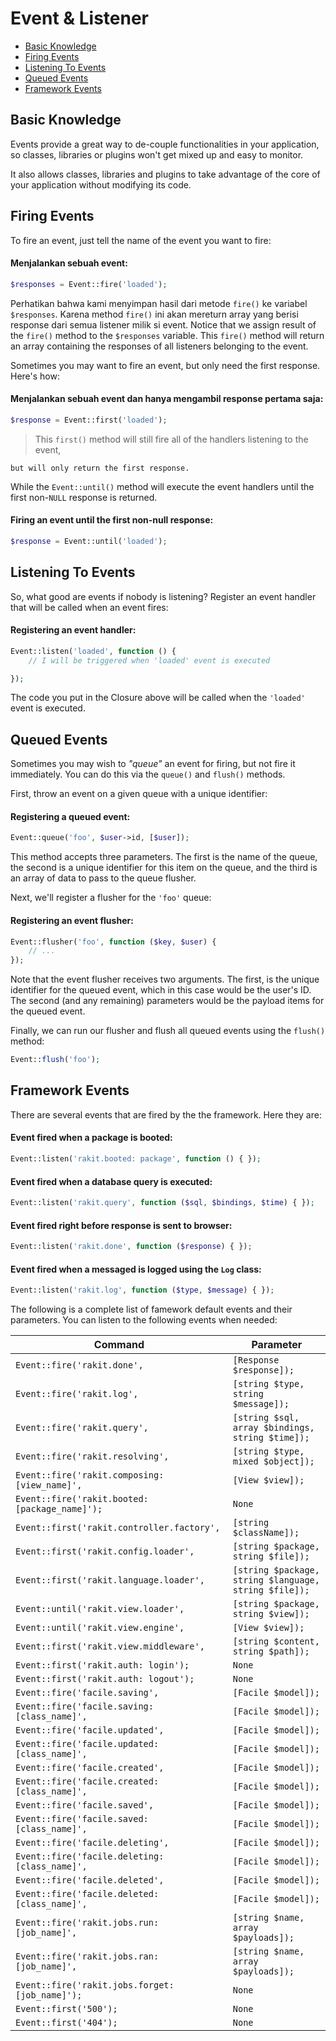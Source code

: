 # Event & Listener

<!-- MarkdownTOC autolink="true" autoanchor="true" levels="2,3" bracket="round" lowercase="only_ascii" -->

-   [Basic Knowledge](#pengetahuan-dasar)
-   [Firing Events](#menjalankan-event)
-   [Listening To Events](#me-listen-sebuah-event)
-   [Queued Events](#antrian-event)
-   [Framework Events](#framework-event)

<!-- /MarkdownTOC -->

<a id="pengetahuan-dasar"></a>

## Basic Knowledge

Events provide a great way to de-couple functionalities in your application,
so classes, libraries or plugins won't get mixed up and easy to monitor.

It also allows classes, libraries and plugins to take advantage of the core of your application
without modifying its code.

<a id="menjalankan-event"></a>

## Firing Events

To fire an event, just tell the name of the event you want to fire:

#### Menjalankan sebuah event:

```php
$responses = Event::fire('loaded');
```

Perhatikan bahwa kami menyimpan hasil dari metode `fire()` ke variabel `$responses`. Karena
method `fire()` ini akan mereturn array yang berisi response dari semua listener milik si event.
Notice that we assign result of the `fire()` method to the `$responses` variable.
This `fire()` method will return an array containing the responses of all listeners belonging to the event.

Sometimes you may want to fire an event, but only need the first response. Here's how:

#### Menjalankan sebuah event dan hanya mengambil response pertama saja:

```php
$response = Event::first('loaded');
```

> This `first()` method will still fire all of the handlers listening to the event,

    but will only return the first response.

While the `Event::until()` method will execute the event handlers until
the first non-`NULL` response is returned.

#### Firing an event until the first non-null response:

```php
$response = Event::until('loaded');
```

<a id="me-listen-sebuah-event"></a>

## Listening To Events

So, what good are events if nobody is listening? Register an event handler that
will be called when an event fires:

#### Registering an event handler:

```php
Event::listen('loaded', function () {
    // I will be triggered when 'loaded' event is executed

});
```

The code you put in the Closure above will be called when the `'loaded'` event is executed.

<a id="antrian-event"></a>

## Queued Events

Sometimes you may wish to _"queue"_ an event for firing, but not fire it immediately.
You can do this via the `queue()` and `flush()` methods.

First, throw an event on a given queue with a unique identifier:

#### Registering a queued event:

```php
Event::queue('foo', $user->id, [$user]);
```

This method accepts three parameters. The first is the name of the queue,
the second is a unique identifier for this item on the queue,
and the third is an array of data to pass to the queue flusher.

Next, we'll register a flusher for the `'foo'` queue:

#### Registering an event flusher:

```php
Event::flusher('foo', function ($key, $user) {
    // ...
});
```

Note that the event flusher receives two arguments.
The first, is the unique identifier for the queued event,
which in this case would be the user's ID.
The second (and any remaining) parameters would be the payload items for the queued event.

Finally, we can run our flusher and flush all queued events using the `flush()` method:

```php
Event::flush('foo');
```

<a id="framework-event"></a>

## Framework Events

There are several events that are fired by the the framework. Here they are:

#### Event fired when a package is booted:

```php
Event::listen('rakit.booted: package', function () { });
```

#### Event fired when a database query is executed:

```php
Event::listen('rakit.query', function ($sql, $bindings, $time) { });
```

#### Event fired right before response is sent to browser:

```php
Event::listen('rakit.done', function ($response) { });
```

#### Event fired when a messaged is logged using the `Log` class:

```php
Event::listen('rakit.log', function ($type, $message) { });
```

The following is a complete list of famework default events and their parameters.
You can listen to the following events when needed:

| Command                                         | Parameter                                             |
| ----------------------------------------------- | ----------------------------------------------------- |
| `Event::fire('rakit.done',`                     | `[Response $response]);`                              |
| `Event::fire('rakit.log',`                      | `[string $type, string $message]);`                   |
| `Event::fire('rakit.query',`                    | `[string $sql, array $bindings, string $time]);`      |
| `Event::fire('rakit.resolving',`                | `[string $type, mixed $object]);`                     |
| `Event::fire('rakit.composing: [view_name]',`   | `[View $view]);`                                      |
| `Event::fire('rakit.booted: [package_name]');`  | `None`                                                |
| `Event::first('rakit.controller.factory',`      | `[string $className]);`                               |
| `Event::first('rakit.config.loader',`           | `[string $package, string $file]);`                   |
| `Event::first('rakit.language.loader',`         | `[string $package, string $language, string $file]);` |
| `Event::until('rakit.view.loader',`             | `[string $package, string $view]);`                   |
| `Event::until('rakit.view.engine',`             | `[View $view]);`                                      |
| `Event::first('rakit.view.middleware',`         | `[string $content, string $path]);`                   |
| `Event::first('rakit.auth: login');`            | `None`                                                |
| `Event::first('rakit.auth: logout');`           | `None`                                                |
| `Event::fire('facile.saving',`                  | `[Facile $model]);`                                   |
| `Event::fire('facile.saving: [class_name]',`    | `[Facile $model]);`                                   |
| `Event::fire('facile.updated',`                 | `[Facile $model]);`                                   |
| `Event::fire('facile.updated: [class_name]',`   | `[Facile $model]);`                                   |
| `Event::fire('facile.created',`                 | `[Facile $model]);`                                   |
| `Event::fire('facile.created: [class_name]',`   | `[Facile $model]);`                                   |
| `Event::fire('facile.saved',`                   | `[Facile $model]);`                                   |
| `Event::fire('facile.saved: [class_name]',`     | `[Facile $model]);`                                   |
| `Event::fire('facile.deleting',`                | `[Facile $model]);`                                   |
| `Event::fire('facile.deleting: [class_name]',`  | `[Facile $model]);`                                   |
| `Event::fire('facile.deleted',`                 | `[Facile $model]);`                                   |
| `Event::fire('facile.deleted: [class_name]',`   | `[Facile $model]);`                                   |
| `Event::fire('rakit.jobs.run: [job_name]',`     | `[string $name, array $payloads]);`                   |
| `Event::fire('rakit.jobs.ran: [job_name]',`     | `[string $name, array $payloads]);`                   |
| `Event::fire('rakit.jobs.forget: [job_name]');` | `None`                                                |
| `Event::first('500');`                          | `None`                                                |
| `Event::first('404');`                          | `None`                                                |
